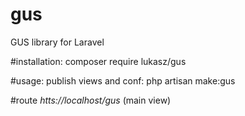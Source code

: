 # gus
GUS library for Laravel

#installation:
composer require lukasz/gus

#usage:
publish views and conf: php artisan make:gus

#route
_htts://localhost/gus_
(main view)


